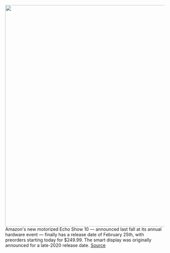 <img src='https://cdn.vox-cdn.com/thumbor/MGbEjV6J1fJNjXkGPN6Go42zWdU=/0x0:5760x4320/1200x800/filters:focal(2420x1700:3340x2620)/cdn.vox-cdn.com/uploads/chorus_image/image/68729701/Echo_Show_10__Glacier_White__Kitchen.0.jpg' width='700px' /><br/>
Amazon's new motorized Echo Show 10 — announced last fall at its annual hardware event — finally has a release date of February 25th, with preorders starting today for $249.99. The smart display was originally announced for a late-2020 release date.
<a href='https://www.theverge.com/2021/1/27/22252818/amazon-echo-show-10-price-release-date-preorder'> Source <a/>